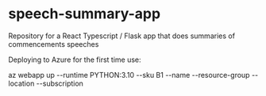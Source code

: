 # speech-summary-app
Repository for a React Typescript / Flask app that does summaries of commencements speeches

Deploying to Azure for the first time use:

az webapp up --runtime PYTHON:3.10 --sku B1 --name <new-app-name> --resource-group <resource-group-name> --location <azure-region> --subscription <subscription-name>
